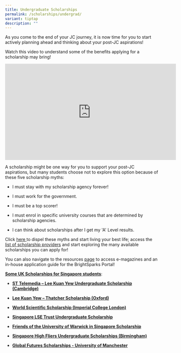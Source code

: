 ```yaml
---
title: Undergraduate Scholarships
permalink: /scholarships/undergrad/
variant: tiptap
description: ""
---
```

<p>As you come to the end of your JC journey, it is now time for you to start
actively planning ahead and thinking about your post-JC aspirations!</p>
<p>Watch this video to understand some of the benefits applying for a scholarship
may bring!</p>
<div class="iframe-wrapper">
<iframe height="315" width="560" allowfullscreen="true" frameborder="0" src="https://www.youtube.com/embed/3_V-gmVK2qg?si=EVOKuFWlHZq5LRle"></iframe>
</div>
<p></p>
<p>A scholarship might be one way for you to support your post-JC aspirations,
but many students choose not to explore this option because of these five
scholarship myths:</p>
<ul data-tight="true" class="tight">
<li>
<p>I must stay with my scholarship agency forever!</p>
</li>
<li>
<p>I must work for the government.</p>
</li>
<li>
<p>I must be a top scorer!</p>
</li>
<li>
<p>I must enrol in specific university courses that are determined by scholarship
agencies.</p>
</li>
<li>
<p>I can think about scholarships after I get my 'A' Level results.</p>
</li>
</ul>
<p>Click <a href="https://go.gov.sg/scholarshipmyths" rel="noopener noreferrer nofollow" target="_blank">here </a>to
dispel these myths and start living your best life; access the <a href="https://go.gov.sg/scholarshipsproviders" rel="noopener noreferrer nofollow" target="_blank">list of scholarship providers</a> and
start exploring the many available scholarships you can apply for!</p>
<p></p>
<p>You can also navigate to the resources <a href="https://ecg.temasekjc.moe.edu.sg/scholarships/resources/" rel="noopener noreferrer nofollow" target="_blank">page</a> to
access e-magazines and an in-house application guide for the BrightSparks
Portal!</p>
<p></p>
<p><strong><u>Some UK Scholarships for Singapore students</u></strong>:</p>
<ul data-tight="true" class="tight">
<li>
<p><strong><a href="https://www.fitz.cam.ac.uk/ug-finances-and-support" rel="noopener nofollow" target="_blank">ST Telemedia – Lee Kuan Yew Undergraduate Scholarship (Cambridge)</a></strong>
</p>
</li>
<li>
<p><strong><a href="https://www.some.ox.ac.uk/funding-and-opportunities/undergraduate-scholarships/lee-kuan-yew-thatcher-scholarship/" rel="noopener nofollow" target="_blank">Lee Kuan Yew – Thatcher Scholarship (Oxford)</a></strong>
</p>
</li>
<li>
<p><strong><a href="https://www.imperial.ac.uk/computing/prospective-students/scholarships/" rel="noopener nofollow" target="_blank">World Scientific Scholarship (Imperial College London)</a></strong>
</p>
</li>
<li>
<p><strong><a href="https://www.lse.ac.uk/study-at-lse/Undergraduate/fees-and-funding/Singapore-LSE-Trust-Undergraduate-Scholarship" rel="noopener nofollow" target="_blank">Singapore LSE Trust Undergraduate Scholarship</a></strong>
</p>
</li>
<li>
<p><strong><a href="https://warwick.ac.uk/study/scholarships-and-bursaries/scholarships/friends_singapore" rel="noopener nofollow" target="_blank">Friends of the University of Warwick in Singapore Scholarship</a></strong>
</p>
</li>
<li>
<p><strong><a href="https://www.birmingham.ac.uk/funding/undergraduate/university-of-birmingham-singapore-high-fliers-undergraduate-scholarships" rel="noopener nofollow" target="_blank">Singapore High Fliers Undergraduate Scholarships (Birmingham)</a></strong>
</p>
</li>
<li>
<p><strong><a href="https://www.manchester.ac.uk/study/international/finance-and-scholarships/funding/global-futures-scholarship/" rel="noopener nofollow" target="_blank">Global Futures Scholarships - University of Manchester</a></strong>
</p>
<p></p>
</li>
</ul>
<p></p>
<p></p>
<p></p>
<p></p>